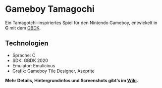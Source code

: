 # Gameboy Tamagochi

Ein Tamagotchi-inspiriertes Spiel für den Nintendo Gameboy, entwickelt in **C** mit dem [GBDK](https://github.com/gbdk-2020/gbdk-2020).

## Technologien
- Sprache: C  
- SDK: GBDK 2020  
- Emulator: Emulicious  
- Grafik: Gameboy Tile Designer, Aseprite  

 **Mehr Details, Hintergrundinfos und Screenshots gibt’s im [Wiki](../../wiki).**
